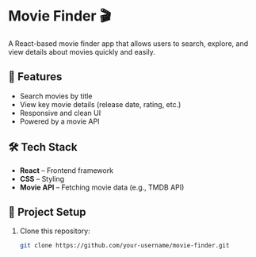 # Movie Finder 🎬

A React-based movie finder app that allows users to search, explore, and view details about movies quickly and easily.

## 🚀 Features
- Search movies by title
- View key movie details (release date, rating, etc.)
- Responsive and clean UI
- Powered by a movie API

## 🛠️ Tech Stack
- **React** – Frontend framework
- **CSS** – Styling
- **Movie API** – Fetching movie data (e.g., TMDB API)

## 📂 Project Setup
1. Clone this repository:
   ```bash
   git clone https://github.com/your-username/movie-finder.git
